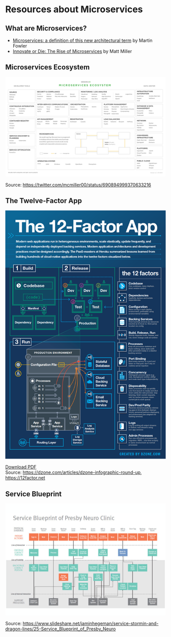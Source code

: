 # Resources about Microservices

## What are Microservices?

- [Microservices: a definition of this new architectural term](https://martinfowler.com/articles/microservices.html) by Martin Fowler
- [Innovate or Die: The Rise of Microservices](https://www.sequoiacap.com/article/build-us-microservices/) by Matt Miller

## Microservices Ecosystem

![](https://github.com/pacroy/microservices/raw/master/images/sequoia_microservices_ecosystem.png)

Source: https://twitter.com/mcmiller00/status/690894999370633216

## The Twelve-Factor App

![](https://github.com/pacroy/microservices/raw/master/images/the12factorapp.png)

[Download PDF](https://github.com/pacroy/microservices/raw/master/images/the12factorapp.pdf)  
Source: https://dzone.com/articles/dzone-infographic-round-up, https://12factor.net

## Service Blueprint
![](https://github.com/pacroy/microservices/raw/master/images/service_blueprint_neuro_clinic.png)

Source: https://www.slideshare.net/jaminhegeman/service-stormin-and-dragon-lines/25-Service_Blueprint_of_Presby_Neuro
